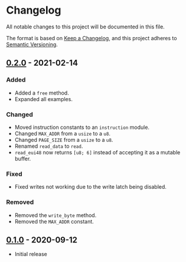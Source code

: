 # Changelog
All notable changes to this project will be documented in this file.

The format is based on [Keep a Changelog](https://keepachangelog.com/en/1.0.0/),
and this project adheres to [Semantic Versioning](https://semver.org/spec/v2.0.0.html).

## [0.2.0] - 2021-02-14
### Added
- Added a `free` method.
- Expanded all examples.

### Changed
- Moved instruction constants to an `instruction` module.
- Changed `MAX_ADDR` from a `usize` to a `u8`.
- Changed `PAGE_SIZE` from a `usize` to a `u8`.
- Renamed `read_data` to `read`.
- `read_eui48` now returns `[u8; 6]` instead of accepting it as a mutable buffer.

### Fixed
- Fixed writes not working due to the write latch being disabled.

### Removed
- Removed the `write_byte` method.
- Removed the `MAX_ADDR` constant.

## [0.1.0] - 2020-09-12
- Initial release

[Unreleased]: https://github.com/newAM/eeprom25aa02e48-rs/compare/v0.1.0...HEAD
[0.2.0]: https://github.com/newAM/eeprom25aa02e48-rs/compare/v0.1.0...v0.2.0
[0.1.0]: https://github.com/newAM/eeprom25aa02e48-rs/releases/tag/v0.1.0
